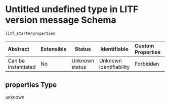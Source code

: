 # Untitled undefined type in LITF version message Schema

```txt
litf_start#/properties
```




| Abstract            | Extensible | Status         | Identifiable            | Custom Properties | Additional Properties | Access Restrictions | Defined In                                                                                    |
| :------------------ | ---------- | -------------- | ----------------------- | :---------------- | --------------------- | ------------------- | --------------------------------------------------------------------------------------------- |
| Can be instantiated | No         | Unknown status | Unknown identifiability | Forbidden         | Allowed               | none                | [litf_start.schema.json\*](../../../spec/0.0.1/litf_start.schema.json "open original schema") |

## properties Type

unknown
